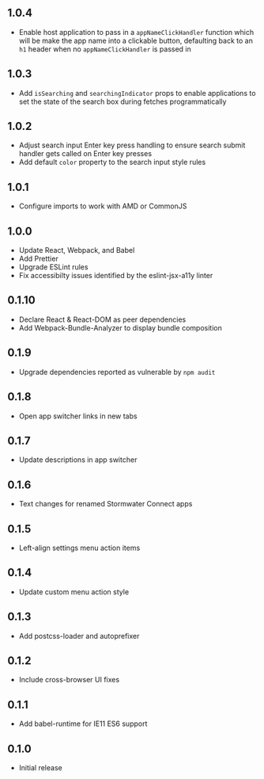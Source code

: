 ## 1.0.4

- Enable host application to pass in a `appNameClickHandler` function which will
be make the app name into a clickable button, defaulting back to an `h1` header
when no `appNameClickHandler` is passed in

## 1.0.3

- Add `isSearching` and `searchingIndicator` props to enable applications to set
the state of the search box during fetches programmatically

## 1.0.2

- Adjust search input Enter key press handling to ensure search submit handler
gets called on Enter key presses
- Add default `color` property to the search input style rules

## 1.0.1

- Configure imports to work with AMD or CommonJS

## 1.0.0

- Update React, Webpack, and Babel
- Add Prettier
- Upgrade ESLint rules
- Fix accessibilty issues identified by the eslint-jsx-a11y linter

## 0.1.10

- Declare React & React-DOM as peer dependencies
- Add Webpack-Bundle-Analyzer to display bundle composition

## 0.1.9

- Upgrade dependencies reported as vulnerable by `npm audit`

## 0.1.8

- Open app switcher links in new tabs

## 0.1.7

- Update descriptions in app switcher

## 0.1.6

- Text changes for renamed Stormwater Connect apps

## 0.1.5

- Left-align settings menu action items

## 0.1.4

- Update custom menu action style

## 0.1.3

- Add postcss-loader and autoprefixer

## 0.1.2

- Include cross-browser UI fixes

## 0.1.1

- Add babel-runtime for IE11 ES6 support

## 0.1.0

- Initial release

